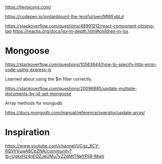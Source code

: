 https://heroicons.com/

https://codepen.io/jordanblount-the-lessful/pen/MWExbLd

https://stackoverflow.com/questions/48991212/react-component-closing-tag
https://reactjs.org/docs/jsx-in-depth.html#children-in-jsx


# Mongoose

https://stackoverflow.com/questions/10563644/how-to-specify-http-error-code-using-express-js


Learned about using the $in filter correctly.

https://stackoverflow.com/questions/20096885/update-multiple-documents-by-id-set-mongoose

Array methods for mongodb

https://docs.mongodb.com/manual/reference/operator/update-array/


# Inspiration

https://www.youtube.com/channel/UCgz_8CY-6QVIrVuwA6CpZNA/community?lb=UgkxHz4nEOZJeUMu7vZ2dMtTNeYPIj8-Mwtj